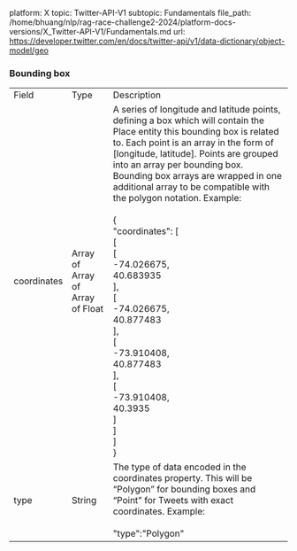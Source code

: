 platform: X
topic: Twitter-API-V1
subtopic: Fundamentals
file_path: /home/bhuang/nlp/rag-race-challenge2-2024/platform-docs-versions/X_Twitter-API-V1/Fundamentals.md
url: https://developer.twitter.com/en/docs/twitter-api/v1/data-dictionary/object-model/geo


### Bounding box[](#bounding-box "Permalink to this headline")

|     |     |     |
| --- | --- | --- |
| Field | Type | Description |
| coordinates | Array of Array of Array of Float | A series of longitude and latitude points, defining a box which will contain the Place entity this bounding box is related to. Each point is an array in the form of \[longitude, latitude\]. Points are grouped into an array per bounding box. Bounding box arrays are wrapped in one additional array to be compatible with the polygon notation. Example:<br><br>{<br>  "coordinates": \[<br>    \[<br>      \[<br>        -74.026675,<br>        40.683935<br>      \],<br>      \[<br>        -74.026675,<br>        40.877483<br>      \],<br>      \[<br>        -73.910408,<br>        40.877483<br>      \],<br>      \[<br>        -73.910408,<br>        40.3935<br>      \]<br>    \]<br>  \]<br>} |
| type | String | The type of data encoded in the coordinates property. This will be “Polygon” for bounding boxes and “Point” for Tweets with exact coordinates. Example:<br><br>"type":"Polygon" |